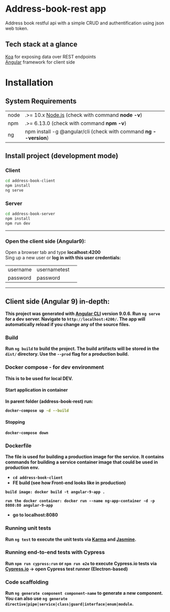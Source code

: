 # Address-book-rest app
Address book restful api with a simple CRUD and authentification using json web token.

## Tech stack at a glance
[Koa](https://koajs.com/) for exposing data over REST endpoints  
[Angular](https://angular.io/) framework for client side

# Installation 

## System Requirements
|   |   |   |
|---|---|---|
| node |  .>= 10.x [Node.js](https://nodejs.org/en/) (check with command <b>node -v</b>)
| npm |   .>= 6.13.0 (check with command <b>npm -v</b>)
| ng | npm install -g @angular/cli (check with command <b>ng --version</b>)

## Install project (development mode)

### Client
```bash
cd address-book-client
npm install
ng serve
```

### Server
```bash
cd address-book-server
npm install
npm run dev      
```
----
### Open the client side (Angular9):
Open a browser tab and type <b>localhost:4200</b>  
Sing up a new user or <b>log in with this user credentials: 

|   |   |   |
|---|---|---|
| username |  usernametest
| password |  password

----
## Client side (Angular 9) in-depth:

This project was generated with [Angular CLI](https://github.com/angular/angular-cli) version 9.0.6.
Run `ng serve` for a dev server. Navigate to `http://localhost:4200/`. The app will automatically reload if you change any of the source files.

### Build

Run `ng build` to build the project. The build artifacts will be stored in the `dist/` directory. Use the `--prod` flag for a production build.

### Docker compose - for dev environment

This is to be used for local DEV.  

#### Start application in container

In parent folder (address-book-rest) run:
 
```bash
docker-compose up -d --build
```
#### Stopping

```
docker-compose down
```

### Dockerfile

The file is used for building a production image for the service. It contains commands for building a service container image that could be used in production env.

   - `cd address-book-client`
   - FE build (see how Front-end looks like in production)
    
    build image: docker build -t angular-9-app .
    
    run the docker container: docker run --name ng-app-container -d -p 8080:80 angular-9-app
    
   - go to localhost:8080

### Running unit tests

Run `ng test` to execute the unit tests via [Karma](https://karma-runner.github.io) and [Jasmine](https://jasmine.github.io/).

### Running end-to-end tests with Cypress

Run `npm run cypress:run` or `npm run e2e` to execute Cypress.io tests via [Cypress.io](https://www.cypress.io/) -> open Cypress test runner (Electron-based)

### Code scaffolding

Run `ng generate component component-name` to generate a new component. You can also use `ng generate directive|pipe|service|class|guard|interface|enum|module`.
